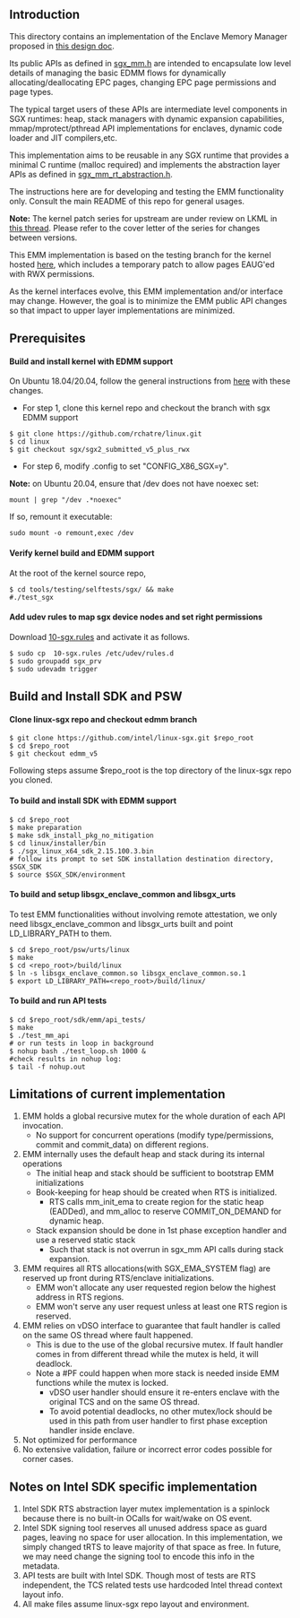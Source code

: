 Introduction
---------------------------------
This directory contains an implementation of the Enclave Memory Manager proposed in [this design doc](design_docs/SGX_EMM.md).

Its public APIs as defined in [sgx_mm.h](include/sgx_mm.h) are intended to encapsulate low level details
of managing the basic EDMM flows for dynamically allocating/deallocating EPC pages, changing EPC page
permissions and page types.

The typical target users of these APIs are intermediate level components in SGX runtimes: heap, stack managers
with dynamic expansion capabilities, mmap/mprotect/pthread API implementations for enclaves, dynamic code
loader and JIT compilers,etc.
 
This implementation aims to be reusable in any SGX runtime that provides a minimal C runtime (malloc required) and
implements the abstraction layer APIs as defined in [sgx_mm_rt_abstraction.h](include/sgx_mm_rt_abstraction.h).

The instructions here are for developing and testing the EMM functionality only.
Consult the main README of this repo for general usages.

**Note:** The kernel patch series for upstream are under review on LKML in [this thread](https://lore.kernel.org/lkml/YnrllJ2OqmcqLUuv@kernel.org/T/).
Please refer to the cover letter of the series for changes between versions.

This EMM implementation is based on the testing branch for the kernel hosted [here](https://github.com/rchatre/linux/tree/sgx/sgx2_submitted_v5_plus_rwx), which includes a temporary patch to allow pages EAUG'ed with RWX permissions.

As the kernel interfaces evolve, this EMM implementation and/or interface may change. However, the goal is to minimize the EMM public API changes so that impact to upper layer implementations are minimized. 

Prerequisites
-------------------------------

#### Build and install kernel with EDMM support
On Ubuntu 18.04/20.04, follow the general instructions from [here](https://wiki.ubuntu.com/KernelTeam/GitKernelBuild) with these changes.

- For step 1, clone this kernel repo and checkout the branch with sgx EDMM support
```
$ git clone https://github.com/rchatre/linux.git
$ cd linux
$ git checkout sgx/sgx2_submitted_v5_plus_rwx
```

- For step 6, modify .config to set "CONFIG_X86_SGX=y".

**Note:** on Ubuntu 20.04,  ensure that /dev does not have noexec set:
```
mount | grep "/dev .*noexec"
```
If so, remount it executable:
```
sudo mount -o remount,exec /dev
```

#### Verify kernel build and EDMM support
At the root of the kernel source repo,
```
$ cd tools/testing/selftests/sgx/ && make
#./test_sgx
```
#### Add udev rules to map sgx device nodes and set right permissions
Download [10-sgx.rules](https://github.com/intel/SGXDataCenterAttestationPrimitives/blob/master/driver/linux/10-sgx.rules) and activate it as follows.
```
$ sudo cp  10-sgx.rules /etc/udev/rules.d
$ sudo groupadd sgx_prv
$ sudo udevadm trigger
```
Build and Install SDK and PSW
------------------------------

#### Clone linux-sgx repo and checkout edmm branch
```
$ git clone https://github.com/intel/linux-sgx.git $repo_root
$ cd $repo_root
$ git checkout edmm_v5
```
Following steps assume $repo_root is the top directory of the linux-sgx repo you cloned.

#### To build and install SDK with EDMM support
```
$ cd $repo_root
$ make preparation
$ make sdk_install_pkg_no_mitigation
$ cd linux/installer/bin
$ ./sgx_linux_x64_sdk_2.15.100.3.bin
# follow its prompt to set SDK installation destination directory, $SGX_SDK
$ source $SGX_SDK/environment
```

#### To build and setup libsgx_enclave_common and libsgx_urts
To test EMM functionalities without involving remote attestation, we only need libsgx_enclave_common and libsgx_urts built and point LD_LIBRARY_PATH to them.

```
$ cd $repo_root/psw/urts/linux
$ make
$ cd <repo_root>/build/linux
$ ln -s libsgx_enclave_common.so libsgx_enclave_common.so.1
$ export LD_LIBRARY_PATH=<repo_root>/build/linux/
```

#### To build and run API tests
```
$ cd $repo_root/sdk/emm/api_tests/
$ make
$ ./test_mm_api
# or run tests in loop in background
$ nohup bash ./test_loop.sh 1000 &
#check results in nohup log:
$ tail -f nohup.out
```

Limitations of current implementation
---------------------------------------
1. EMM holds a global recursive mutex for the whole duration of each API invocation.
	- No support for concurrent operations (modify type/permissions, commit and commit_data) on different regions.
2. EMM internally uses the default heap and stack during its internal operations
	- The initial heap and stack should be sufficient to bootstrap EMM initializations
	- Book-keeping for heap should be created when RTS is initialized.
		- RTS calls mm_init_ema to create region for the static heap (EADDed), and mm_alloc to reserve COMMIT_ON_DEMAND for dynamic heap.
	- Stack expansion should be done in 1st phase exception handler and use a reserved static stack
		- Such that stack is not overrun in sgx_mm API calls during stack expansion.
3. EMM requires all RTS allocations(with SGX_EMA_SYSTEM flag) are reserved up front during RTS/enclave initializations.
	- EMM won't allocate any user requested region below the highest address in RTS regions.
	- EMM won't serve any user request unless at least one RTS region is reserved.
4. EMM relies on vDSO interface to guarantee that fault handler is called on the same OS thread where fault happened.
	- This is due to the use of the global recursive mutex. If fault handler comes in from different thread while the mutex is held, it will deadlock.
	- Note a #PF could happen when more stack is needed inside EMM functions while the mutex is locked.
		- vDSO user handler should ensure it re-enters enclave with the original TCS and on the same OS thread.
		- To avoid potential deadlocks, no other mutex/lock should be used in this path from user handler to first phase exception handler inside enclave.
5. Not optimized for performance
6. No extensive validation, failure or incorrect error codes possible for corner cases.

Notes on Intel SDK specific implementation
-----------------------------------------
1. 	Intel SDK RTS abstraction layer mutex implementation is a spinlock because there is no built-in OCalls for wait/wake on OS event.
2. 	Intel SDK signing tool reserves all unused address space as guard pages, leaving no space for user allocation. In this implementation, we simply changed tRTS to leave majority of that space as free. In future, we may need change the signing tool to encode this info in the metadata.
3. 	API tests are built with Intel SDK. Though most of tests are RTS independent, the TCS related tests use hardcoded Intel thread context layout info.
4. All make files assume linux-sgx repo layout and environment.


